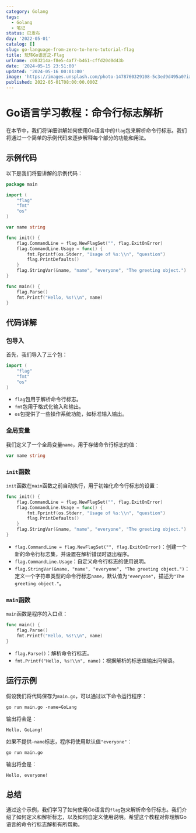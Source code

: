 ```yaml
---
category: Golang
tags:
  - Golang
  - 笔记
status: 已发布
day: '2022-05-01'
catalog: []
slug: go-language-from-zero-to-hero-tutorial-flag
title: 玩转Go语言之-Flag
urlname: c083214a-f8e5-4af7-b461-cffd20d0d43b
date: '2024-05-15 23:51:00'
updated: '2024-05-16 00:01:00'
image: 'https://images.unsplash.com/photo-1478760329108-5c3ed9d495a0?ixlib=rb-4.0.3&q=85&fm=jpg&crop=entropy&cs=srgb'
published: 2022-05-01T08:00:00.000Z
---
```


# Go语言学习教程：命令行标志解析


在本节中，我们将详细讲解如何使用Go语言中的`flag`包来解析命令行标志。我们将通过一个简单的示例代码来逐步解释每个部分的功能和用法。


## 示例代码


以下是我们将要讲解的示例代码：


```go
package main

import (
	"flag"
	"fmt"
	"os"
)

var name string

func init() {
	flag.CommandLine = flag.NewFlagSet("", flag.ExitOnError)
	flag.CommandLine.Usage = func() {
		fmt.Fprintf(os.Stderr, "Usage of %s:\\n", "question")
		flag.PrintDefaults()
	}
	flag.StringVar(&name, "name", "everyone", "The greeting object.")
}

func main() {
	flag.Parse()
	fmt.Printf("Hello, %s!\\n", name)
}

```


## 代码详解


### 包导入


首先，我们导入了三个包：


```go
import (
	"flag"
	"fmt"
	"os"
)

```

- `flag`包用于解析命令行标志。
- `fmt`包用于格式化输入和输出。
- `os`包提供了一些操作系统功能，如标准输入输出。

### 全局变量


我们定义了一个全局变量`name`，用于存储命令行标志的值：


```go
var name string
```


### `init`函数


`init`函数在`main`函数之前自动执行，用于初始化命令行标志的设置：


```go
func init() {
	flag.CommandLine = flag.NewFlagSet("", flag.ExitOnError)
	flag.CommandLine.Usage = func() {
		fmt.Fprintf(os.Stderr, "Usage of %s:\\n", "question")
		flag.PrintDefaults()
	}
	flag.StringVar(&name, "name", "everyone", "The greeting object.")
}
```

- `flag.CommandLine = flag.NewFlagSet("", flag.ExitOnError)`：创建一个新的命令行标志集，并设置在解析错误时退出程序。
- `flag.CommandLine.Usage`：自定义命令行标志的使用说明。
- `flag.StringVar(&name, "name", "everyone", "The greeting object.")`：定义一个字符串类型的命令行标志`name`，默认值为`"everyone"`，描述为`"The greeting object."`。

### `main`函数


`main`函数是程序的入口点：


```go
func main() {
	flag.Parse()
	fmt.Printf("Hello, %s!\\n", name)
}
```

- `flag.Parse()`：解析命令行标志。
- `fmt.Printf("Hello, %s!\\n", name)`：根据解析的标志值输出问候语。

## 运行示例


假设我们将代码保存为`main.go`，可以通过以下命令运行程序：


```text
go run main.go -name=GoLang
```


输出将会是：


```text
Hello, GoLang!
```


如果不提供`-name`标志，程序将使用默认值`"everyone"`：


```text
go run main.go
```


输出将会是：


```text
Hello, everyone!
```


## 总结


通过这个示例，我们学习了如何使用Go语言的`flag`包来解析命令行标志。我们介绍了如何定义和解析标志，以及如何自定义使用说明。希望这个教程对你理解Go语言的命令行标志解析有所帮助。

